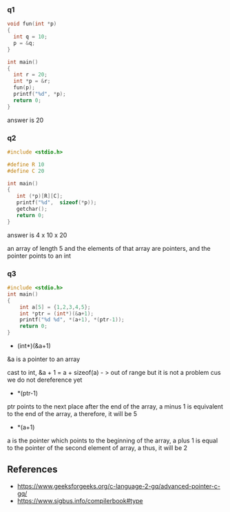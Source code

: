 
### q1

```c
void fun(int *p)
{
  int q = 10;
  p = &q;
}

int main()
{
  int r = 20;
  int *p = &r;
  fun(p);
  printf("%d", *p);
  return 0;
}
```

answer is 20


### q2


```c
#include <stdio.h>

#define R 10
#define C 20

int main()
{
   int (*p)[R][C];
   printf("%d",  sizeof(*p));
   getchar();
   return 0;
}
```

answer is 4 x 10 x 20


an array of length 5 and the elements of that array are pointers, and the pointer points to an int


### q3

```c
#include <stdio.h>
int main()
{
    int a[5] = {1,2,3,4,5};
    int *ptr = (int*)(&a+1);
    printf("%d %d", *(a+1), *(ptr-1));
    return 0;
}
```


- (int*)(&a+1)

&a is a pointer to an array

cast to int, &a + 1 = a + sizeof(a)  - > out of range
but it is not a problem cus we do not dereference yet

- *(ptr-1)


ptr points to the next place after the end of the array, a
minus 1 is equivalent to the end of the array, a
therefore, it will be 5

- *(a+1)

a is the pointer which points to the beginning of the array, a
plus 1 is equal to the pointer of the second element of array, a
thus, it will be 2


## References

- https://www.geeksforgeeks.org/c-language-2-gq/advanced-pointer-c-gq/
- https://www.sigbus.info/compilerbook#type









